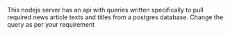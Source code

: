 This nodejs server has an api with queries written specifically to pull required news article texts and titles from a postgres database. Change the query as per your requirement
